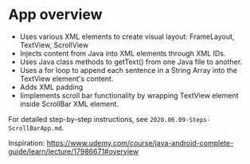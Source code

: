 # App overview

- Uses various XML elements to create visual layout: FrameLayout, TextView, ScrollView
- Injects content from Java into XML elements through XML IDs.
- Uses Java class methods to getText() from one Java file to another.
- Uses a for loop to append each sentence in a String Array into the TextView element's content. 
- Adds XML padding 
- Iimplements scroll bar functionality by wrapping TextView element inside ScrollBar XML element.

For detailed step-by-step instructions, see `2020.06.09-Steps-ScrollBarApp.md`.

Inspiration: https://www.udemy.com/course/java-android-complete-guide/learn/lecture/17986671#overview

